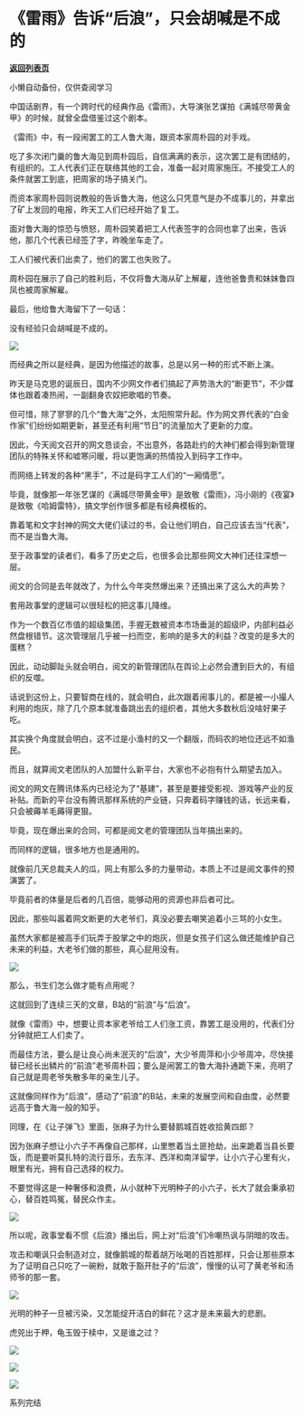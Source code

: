 # 《雷雨》告诉“后浪”，只会胡喊是不成的

[**返回列表页**](/gzh/政事堂2019)

小懒自动备份，仅供查阅学习

中国话剧界，有一个跨时代的经典作品《雷雨》，大导演张艺谋拍《满城尽带黄金甲》的时候，就曾全盘借鉴过这个剧本。  

  

《雷雨》中，有一段闹罢工的工人鲁大海，跟资本家周朴园的对手戏。

  

吃了多次闭门羹的鲁大海见到周朴园后，自信满满的表示，这次罢工是有团结的，有组织的。工人代表们正在联络其他的工会，准备一起对周家施压。不接受工人的条件就罢工到底，把周家的场子搞关门。

  

而资本家周朴园则说教般的告诉鲁大海，他这么只凭意气是办不成事儿的，并拿出了矿上发回的电报，昨天工人们已经开始了复工。

  

面对鲁大海的惊恐与愤怒，周朴园笑着把工人代表签字的合同也拿了出来，告诉他，那几个代表已经签了字，昨晚坐车走了。

  

工人们被代表们出卖了，他们的罢工也失败了。  

  

周朴园在展示了自己的胜利后，不仅将鲁大海从矿上解雇，连他爸鲁贵和妹妹鲁四凤也被周家解雇。  

  

最后，他给鲁大海留下了一句话：

  

没有经验只会胡喊是不成的。

  

![](https://mmbiz.qpic.cn/mmbiz_jpg/rxhS23yu8cMS0pldG45qSLPoD8gcoHkbfbAT43GT8XWZkohmvsf9ib2TvmgtZjwlJvvkvKt2ZPLevtQEvnH6uow/640?wx_fmt=jpeg)

  

而经典之所以是经典，是因为他描述的故事，总是以另一种的形式不断上演。

  

昨天是马克思的诞辰日，国内不少网文作者们搞起了声势浩大的“断更节”，不少媒体也跟着凑热闹，一副翻身农奴把歌唱的节奏。

  

但可惜，除了寥寥的几个“鲁大海”之外，太阳照常升起。作为网文界代表的“白金作家”们纷纷如期更新，甚至还有利用“节日”的流量加大了更新的力度。

  

因此，今天阅文召开的网文恳谈会，不出意外，各路赴约的大神们都会得到新管理团队的特殊关怀和嘘寒问暖，将以更饱满的热情投入到码字工作中。  

  

而网络上转发的各种“黑手”，不过是码字工人们的“一厢情愿”。

  

毕竟，就像那一年张艺谋的《满城尽带黄金甲》是致敬《雷雨》，冯小刚的《夜宴》是致敬《哈姆雷特》，搞文学创作很多都是有经典模板的。

  

靠着笔和文字封神的网文大佬们读过的书，会让他们明白，自己应该去当“代表”，而不是当鲁大海。

  

至于政事堂的读者们，看多了历史之后，也很多会比那些网文大神们还往深想一层。

  

阅文的合同是去年就改了，为什么今年突然爆出来？还搞出来了这么大的声势？  

  

套用政事堂的逻辑可以很轻松的把这事儿降维。

  

作为一个数百亿市值的超级集团，手握无数被资本市场垂涎的超级IP，内部利益必然盘根错节。这次管理层几乎被一扫而空，影响的是多大的利益？改变的是多大的蛋糕？

  

因此，动动脚趾头就会明白，阅文的新管理团队在舆论上必然会遭到巨大的，有组织的反噬。

  

话说到这份上，只要智商在线的，就会明白，此次跟着闹事儿的，都是被一小撮人利用的炮灰，除了几个原本就准备跳出去的组织者，其他大多数秋后没啥好果子吃。

  

其实换个角度就会明白，这不过是小渔村的又一个翻版，而码农的地位还远不如渔民。  

  

而且，就算阅文老团队的人加盟什么新平台，大家也不必抱有什么期望去加入。

  

阅文的网文在腾讯体系内已经沦为了“基建”，甚至是要接受影视、游戏等产业的反补贴。而新的平台没有腾讯那样系统的产业链，只奔着码字赚钱的话，长远来看，只会被薅羊毛薅得更狠。

  

毕竟，现在爆出来的合同，可都是阅文老的管理团队当年搞出来的。  

  

而同样的逻辑，很多地方也是通用的。  

  

就像前几天总裁夫人的瓜，网上有那么多的力量带动，本质上不过是阅文事件的预演罢了。

  

毕竟前者的体量是后者的几百倍，能够动用的资源也非后者可比。

  

因此，那些叫嚣着网文断更的大老爷们，真没必要去嘲笑追着小三骂的小女生。

  

虽然大家都是被高手们玩弄于股掌之中的炮灰，但是女孩子们这么做还能维护自己未来的利益，大老爷们做的那些，真心屁用没有。  

  

![](https://mmbiz.qpic.cn/mmbiz_jpg/rxhS23yu8cMS0pldG45qSLPoD8gcoHkbJo6ZJGKheXEYUucyB8a68VlNTKSL4sBzbEsfUdpX2IibFvX5ibgkqyEQ/640?wx_fmt=jpeg)

  

那么，书生们怎么做才能有点用呢？

  

这就回到了连续三天的文章，B站的“前浪”与“后浪”。

  

就像《雷雨》中，想要让资本家老爷给工人们涨工资，靠罢工是没用的，代表们分分钟就把工人们卖了。

  

而最佳方法，要么是让良心尚未泯灭的“后浪”，大少爷周萍和小少爷周冲，尽快接替已经长出鳞片的“前浪”老爷周朴园；要么是闹罢工的鲁大海扑通跪下来，亮明了自己就是周老爷失散多年的亲生儿子。

  

这就像同样作为“后浪”，感动了“前浪”的B站，未来的发展空间和自由度，必然要远高于鲁大海一般的知乎。  

  

同理，在《让子弹飞》里面，张麻子为什么要替鹅城百姓收拾黄四郎？

  

因为张麻子想让小六子不再像自己那样，山里憋着当土匪抢劫，出来跪着当县长要饭，而是要听莫扎特的流行音乐，去东洋、西洋和南洋留学，让小六子心里有火，眼里有光，拥有自己选择的权力。

  

不要觉得这是一种奢侈和浪费，从小就种下光明种子的小六子，长大了就会秉承初心，替百姓鸣冤，替民众作主。

  

![](https://mmbiz.qpic.cn/mmbiz_png/rxhS23yu8cMS0pldG45qSLPoD8gcoHkbicfQNdmA1xMxG03XMHmCsZiaIcTEFTEqJKC65qiaYtic8mftWjYa70uLug/640?wx_fmt=png)

  

所以呢，政事堂看不惯《后浪》播出后，网上对“后浪”们冷嘲热讽与阴暗的攻击。  

  

攻击和嘲讽只会制造对立，就像鹅城的帮着胡万吆喝的百姓那样，只会让那些原本为了证明自己只吃了一碗粉，就敢于豁开肚子的“后浪”，慢慢的认可了黄老爷和汤师爷的那一套。

  

![](https://mmbiz.qpic.cn/mmbiz_png/rxhS23yu8cMS0pldG45qSLPoD8gcoHkbGkKT8GHZeA2QIqUmrAWYhicialmz0pfbpiaamgaG4icOcFjuEZxgpB4SsQ/640?wx_fmt=png)

  

光明的种子一旦被污染，又怎能绽开洁白的鲜花？这才是未来最大的悲剧。

  

虎兕出于柙，龟玉毁于椟中，又是谁之过？

  

![](https://mmbiz.qpic.cn/mmbiz_png/rxhS23yu8cMS0pldG45qSLPoD8gcoHkbRQZ9dz9icbpuScz5icic1Vv4CD72arSN0YFicFQ1FDZX4BLXFxZu98mH1A/640?wx_fmt=png)

![](https://mmbiz.qpic.cn/mmbiz_png/rxhS23yu8cMS0pldG45qSLPoD8gcoHkbLyfhYnGHy6EkcdAia7fYCuBT60MbDAPFa4dEkTic3Qt5mOWsjfqvXicLw/640?wx_fmt=png)

  

![](https://mmbiz.qpic.cn/mmbiz_jpg/rxhS23yu8cPp0iaKAfe0ZsWfgGcY72o9Nror8TicrtnlDsqzY7y4Kum4fM3X0FMEGlbvm9HvZUiaETSnLt4DHNLbQ/640?wx_fmt=jpeg)

  

系列完结  


